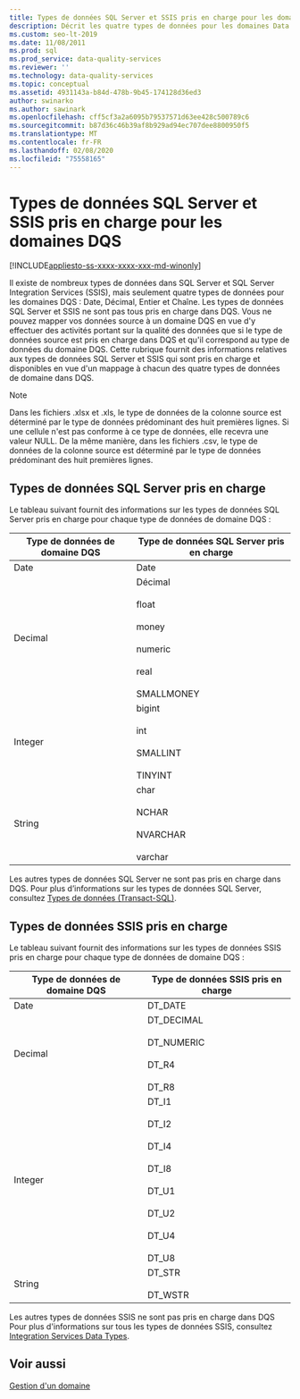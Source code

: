 ```yaml
---
title: Types de données SQL Server et SSIS pris en charge pour les domaines DQS
description: Décrit les quatre types de données pour les domaines Data Quality Services (DQS) (données, Decimal, Integer et String) dans SQL Server.
ms.custom: seo-lt-2019
ms.date: 11/08/2011
ms.prod: sql
ms.prod_service: data-quality-services
ms.reviewer: ''
ms.technology: data-quality-services
ms.topic: conceptual
ms.assetid: 4931143a-b84d-478b-9b45-174128d36ed3
author: swinarko
ms.author: sawinark
ms.openlocfilehash: cff5cf3a2a6095b79537571d63ee428c500789c6
ms.sourcegitcommit: b87d36c46b39af8b929ad94ec707dee8800950f5
ms.translationtype: MT
ms.contentlocale: fr-FR
ms.lasthandoff: 02/08/2020
ms.locfileid: "75558165"
---
```

# <a name="supported-sql-server-and-ssis-data-types-for-dqs-domains"></a>Types de données SQL Server et SSIS pris en charge pour les domaines DQS

[!INCLUDE[appliesto-ss-xxxx-xxxx-xxx-md-winonly](../includes/appliesto-ss-xxxx-xxxx-xxx-md-winonly.md)]

  Il existe de nombreux types de données dans SQL Server et SQL Server Integration Services (SSIS), mais seulement quatre types de données pour les domaines DQS : Date, Décimal, Entier et Chaîne. Les types de données SQL Server et SSIS ne sont pas tous pris en charge dans DQS. Vous ne pouvez mapper vos données source à un domaine DQS en vue d'y effectuer des activités portant sur la qualité des données que si le type de données source est pris en charge dans DQS et qu'il correspond au type de données du domaine DQS. Cette rubrique fournit des informations relatives aux types de données SQL Server et SSIS qui sont pris en charge et disponibles en vue d'un mappage à chacun des quatre types de données de domaine dans DQS.  
  
> [!NOTE]  
>  Dans les fichiers .xlsx et .xls, le type de données de la colonne source est déterminé par le type de données prédominant des huit premières lignes. Si une cellule n'est pas conforme à ce type de données, elle recevra une valeur NULL. De la même manière, dans les fichiers .csv, le type de données de la colonne source est déterminé par le type de données prédominant des huit premières lignes.  
  
##  <a name="SQLServer"></a>Types de données SQL Server pris en charge 
 Le tableau suivant fournit des informations sur les types de données SQL Server pris en charge pour chaque type de données de domaine DQS :  
  
|Type de données de domaine DQS|Type de données SQL Server pris en charge|  
|--------------------------|------------------------------------|  
|Date|Date|  
|Decimal|Décimal<br /><br /> float<br /><br /> money<br /><br /> numeric<br /><br /> real<br /><br /> SMALLMONEY|  
|Integer|bigint<br /><br /> int<br /><br /> SMALLINT<br /><br /> TINYINT|  
|String|char<br /><br /> NCHAR<br /><br /> NVARCHAR<br /><br /> varchar|  
  
 Les autres types de données SQL Server ne sont pas pris en charge dans DQS. Pour plus d’informations sur les types de données SQL Server, consultez [Types de données &#40;Transact-SQL&#41;](../t-sql/data-types/data-types-transact-sql.md).  
  
##  <a name="SSIS"></a>Types de données SSIS pris en charge  
 Le tableau suivant fournit des informations sur les types de données SSIS pris en charge pour chaque type de données de domaine DQS :  
  
|Type de données de domaine DQS|Type de données SSIS pris en charge|  
|--------------------------|------------------------------|  
|Date|DT_DATE|  
|Decimal|DT_DECIMAL<br /><br /> DT_NUMERIC<br /><br /> DT_R4<br /><br /> DT_R8|  
|Integer|DT_I1<br /><br /> DT_I2<br /><br /> DT_I4<br /><br /> DT_I8<br /><br /> DT_U1<br /><br /> DT_U2<br /><br /> DT_U4<br /><br /> DT_U8|  
|String|DT_STR<br /><br /> DT_WSTR|  
  
 Les autres types de données SSIS ne sont pas pris en charge dans DQS Pour plus d'informations sur tous les types de données SSIS, consultez [Integration Services Data Types](../integration-services/data-flow/integration-services-data-types.md).  
  
## <a name="see-also"></a>Voir aussi  
 [Gestion d'un domaine](../data-quality-services/managing-a-domain.md)  
  
  
